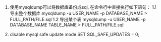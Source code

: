 1. 使用mysqldump可以将数据库备份成sql, 在命令行中直接执行如下语句：
  1.1 导出整个数据库
    mysqldump -u USER_NAME -p DATABASE_NAME > FULL_PATH/FILE.sql
  1.2 导出某个表 
    mysqldump -u USER_NAME -p DATABASE_NAME TABLE_NAME > FULL_PATH/FILE.sql
 
2. disable mysql safe update mode 
    SET SQL_SAFE_UPDATES = 0;
    
